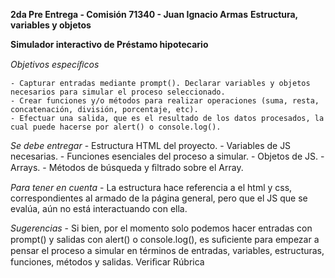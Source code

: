 **2da Pre Entrega - Comisión 71340 - Juan Ignacio Armas**
**Estructura, variables y objetos**

**Simulador interactivo de Préstamo hipotecario**

*Objetivos especíﬁcos*

    - Capturar entradas mediante prompt(). Declarar variables y objetos necesarios para simular el proceso seleccionado.
    - Crear funciones y/o métodos para realizar operaciones (suma, resta, concatenación, división, porcentaje, etc).
    - Efectuar una salida, que es el resultado de los datos procesados, la cual puede hacerse por alert() o console.log().

*Se debe entregar*
    - Estructura HTML del proyecto.
    - Variables de JS necesarias.
    - Funciones esenciales del proceso a simular.
    - Objetos de JS.
    - Arrays. 
    - Métodos de búsqueda y ﬁltrado sobre el Array.

*Para tener en cuenta*
    - La estructura hace referencia a el html y css, correspondientes al armado de la página general, pero que el JS que se evalúa, aún no está interactuando con ella.

*Sugerencias*
    - Si bien, por el momento solo podemos hacer entradas con prompt() y salidas con alert() o console.log(), es suﬁciente para empezar a pensar el proceso a
        simular en términos de entradas, variables, estructuras, funciones, métodos y salidas. Veriﬁcar Rúbrica
